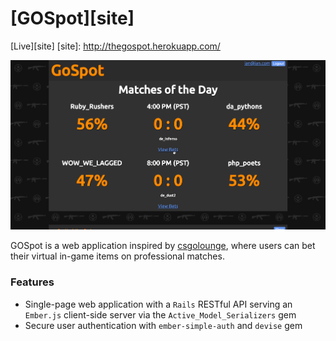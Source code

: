 # [GOSpot][site]

[Live][site]
[site]: http://thegospot.herokuapp.com/

![screenshot]

[screenshot]: ./images/gospot.gif

GOSpot is a web application inspired by [csgolounge][csgolounge], where users can bet their virtual in-game items on professional matches.

[csgolounge]: http://csgolounge.com

### Features

- Single-page web application with a `Rails` RESTful API serving an `Ember.js` client-side server via the `Active_Model_Serializers` gem
- Secure user authentication with `ember-simple-auth` and `devise` gem
